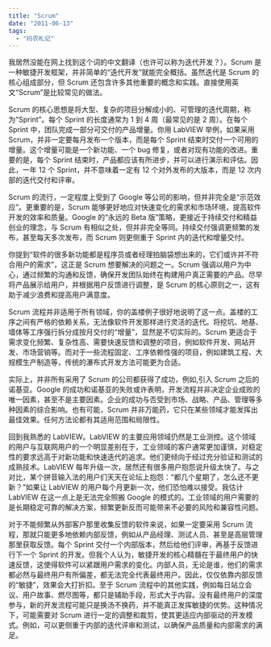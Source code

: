 ```yaml
---
title: "Scrum"
date: "2011-06-13"
tags: 
  - "码农札记"
---
```


我居然没能在网上找到这个词的中文翻译（也许可以称为迭代开发？）。Scrum 是一种敏捷开发框架，并非简单的“迭代开发”就能完全概括。虽然迭代是 Scrum 的核心组成部分，但 Scrum 还包含许多其他重要的概念和实践。直接使用英文“Scrum”是比较常见的做法。

Scrum 的核心思想是将大型、复杂的项目分解成小的、可管理的迭代周期，称为“Sprint”。每个 Sprint 的长度通常为 1 到 4 周（最常见的是 2 周）。在每个 Sprint 中，团队完成一部分可交付的产品增量。你用 LabVIEW 举例，如果采用 Scrum，并非一定要每月发布一个版本，而是每个 Sprint 结束时交付一个可用的增量。这个增量可能是一个新功能、一个 bug 修复，或者对现有功能的改进。重要的是，每个 Sprint 结束时，产品都应该有所进步，并可以进行演示和评估。因此，一年 12 个 Sprint，并不意味着一定有 12 个对外发布的大版本，而是 12 次内部的迭代交付和评审。

Scrum 的流行，一定程度上受到了 Google 等公司的影响，但并非完全是“示范效应”。更重要的是，Scrum 能够更好地应对快速变化的需求和市场环境，提高软件开发的效率和质量。Google 的“永远的 Beta 版”策略，更接近于持续交付和精益创业的理念，与 Scrum 有相似之处，但并非完全等同。持续交付强调更频繁的发布，甚至每天多次发布，而 Scrum 则更侧重于 Sprint 内的迭代和增量交付。

你提到“软件的很多新功能都是程序员或者经理拍脑袋想出来的，它们或许并不符合用户的需求”，这正是 Scrum 想要解决的问题之一。Scrum 强调以用户为中心，通过频繁的沟通和反馈，确保开发团队始终在构建用户真正需要的产品。尽早将产品展示给用户，并根据用户反馈进行调整，是 Scrum 的核心原则之一，这有助于减少浪费和提高用户满意度。

Scrum 流程并非适用于所有领域，你的盖楼例子很好地说明了这一点。盖楼的工序之间有严格的依赖关系，无法像软件开发那样进行灵活的迭代。将挖坑、地基、墙体等工序强行拆分成按月交付的“增量”，显然是不切实际的。Scrum 更适合于需求变化频繁、复杂性高、需要快速反馈和调整的项目，例如软件开发、网站开发、市场营销等。而对于一些流程固定、工序依赖性强的项目，例如建筑工程、大规模生产制造等，传统的瀑布式开发方法可能更为合适。

实际上，并非所有采用了 Scrum 的公司都获得了成功，例如,引入 Scrum 之后的诺基亚。Google 的成功和诺基亚的失败或许表明，开发流程并非决定企业成败的唯一因素，甚至不是主要因素。企业的成功与否受到市场、战略、产品、管理等多种因素的综合影响。也有可能，Scrum 并非万能药，它只在某些领域才能发挥出最佳效果。任何方法论都有其适用范围和局限性。

回到我熟悉的 LabVIEW。LabVIEW 的主要应用领域仍然是工业测控。这个领域的用户与互联网用户的一个明显差别在于，工业领域的客户通常更加谨慎，对稳定性的要求远高于对新功能和快速迭代的追求。他们更倾向于经过充分验证和测试的成熟技术。LabVIEW 每年升级一次，居然还有很多用户抱怨说升级太快了。与之对比，某个拼音输入法的用户们天天在论坛上抱怨：“都几个星期了，怎么还不更新？”如果让 LabVIEW 的用户每个月更新一次，他们恐怕难以接受。我估计 LabVIEW 在这一点上是无法完全照搬 Google 的模式的。工业领域的用户需要的是长期稳定可靠的解决方案，频繁更新反而可能带来不必要的风险和兼容性问题。

对于不能频繁从外部客户那里收集反馈的软件来说，如果一定要采用 Scrum 流程，那就只能更多地依赖内部反馈，例如从产品经理、测试人员、甚至是高层管理那里获取反馈。每个 Sprint 交付一个内部版本，然后给他们评审，再基于反馈进行下一个 Sprint 的开发。但我个人认为，敏捷开发的核心精髓在于最终用户的快速反馈，这使得软件可以紧跟用户需求的变化。内部人员，无论是谁，他们的需求都必然与最终用户有所偏差，都无法完全代表最终用户。因此，仅仅依靠内部反馈的“敏捷”，效果会大打折扣。至于 Scrum 流程中的其他实践，例如每日站立会议、用户故事、燃尽图等，都只是辅助手段，形式大于内容。没有最终用户的深度参与，新的开发流程可能只是换汤不换药，并不能真正发挥敏捷的优势。这种情况下，可能需要对 Scrum 进行一定的调整和裁剪，使其更适应内部驱动的开发模式。例如，可以更侧重于内部的迭代评审和测试，以确保产品质量和内部需求的满足。
